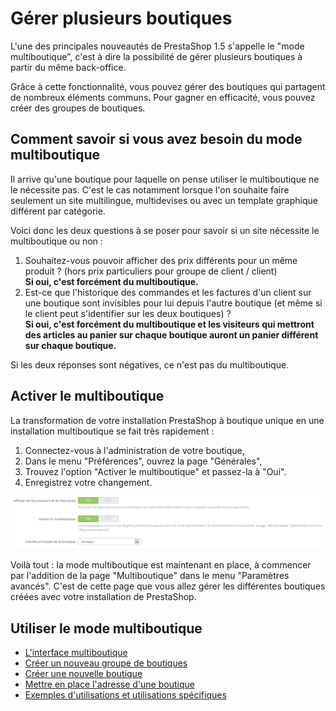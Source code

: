 # Gérer plusieurs boutiques

L'une des principales nouveautés de PrestaShop 1.5 s'appelle le "mode multiboutique", c'est à dire la possibilité de gérer plusieurs boutiques à partir du même back-office.

Grâce à cette fonctionnalité, vous pouvez gérer des boutiques qui partagent de nombreux éléments communs. Pour gagner en efficacité, vous pouvez créer des groupes de boutiques.

## Comment savoir si vous avez besoin du mode multiboutique <a href="#gererplusieursboutiques-commentsavoirsivousavezbesoindumodemultiboutique" id="gererplusieursboutiques-commentsavoirsivousavezbesoindumodemultiboutique"></a>

Il arrive qu'une boutique pour laquelle on pense utiliser le multiboutique ne le nécessite pas. C'est le cas notamment lorsque l'on souhaite faire seulement un site multilingue, multidevises ou avec un template graphique différent par catégorie.

Voici donc les deux questions à se poser pour savoir si un site nécessite le multiboutique ou non :

1. Souhaitez-vous pouvoir afficher des prix différents pour un même produit ? (hors prix particuliers pour groupe de client / client)\
   &#x20;**Si oui, c'est forcément du multiboutique.**
2. Est-ce que l'historique des commandes et les factures d'un client sur une boutique sont invisibles pour lui depuis l'autre boutique (et même si le client peut s'identifier sur les deux boutiques) ?\
   &#x20;**Si oui, c'est forcément du multiboutique et les visiteurs qui mettront des articles au panier sur chaque boutique auront un panier différent sur chaque boutique.**

Si les deux réponses sont négatives, ce n'est pas du multiboutique.

## Activer le multiboutique <a href="#gererplusieursboutiques-activerlemultiboutique" id="gererplusieursboutiques-activerlemultiboutique"></a>

La transformation de votre installation PrestaShop à boutique unique en une installation multiboutique se fait très rapidement :

1. Connectez-vous à l'administration de votre boutique,
2. Dans le menu "Préférences", ouvrez la page "Générales",
3. Trouvez l'option "Activer le multiboutique" et passez-la à "Oui".
4. Enregistrez votre changement.

![](../../../.gitbook/assets/23789993.png)

Voilà tout : la mode multiboutique est maintenant en place, à commencer par l'addition de la page "Multiboutique" dans le menu "Paramètres avancés". C'est de cette page que vous allez gérer les différentes boutiques créées avec votre installation de PrestaShop.

## Utiliser le mode multiboutique <a href="#gererplusieursboutiques-utiliserlemodemultiboutique" id="gererplusieursboutiques-utiliserlemodemultiboutique"></a>

* [L'interface multiboutique](linterface-multiboutique.md)
* [Créer un nouveau groupe de boutiques](creer-un-nouveau-groupe-de-boutiques.md)
* [Créer une nouvelle boutique](creer-une-nouvelle-boutique.md)
* [Mettre en place l'adresse d'une boutique](mettre-en-place-ladresse-dune-boutique.md)
* [Exemples d'utilisations et utilisations spécifiques](exemples-dutilisations-et-utilisations-specifiques.md)
